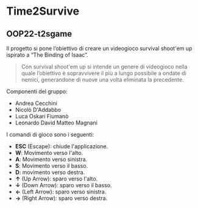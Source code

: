 
# Time2Survive
## OOP22-t2sgame

Il progetto si pone l’obiettivo di creare un videogioco survival shoot'em up ispirato a “The Binding of Isaac”. 

>Con survival shoot'em up si intende un genere di videogioco nella quale l’obiettivo è sopravvivere il più a lungo possibile a ondate di nemici, generandone di nuove una volta eliminata la precedente.

Componenti del gruppo:
- Andrea Cecchini
- Nicolò D'Addabbo
- Luca Oskari Fiumanò
- Leonardo David Matteo Magnani

I comandi di gioco sono i seguenti:
- **ESC** (Escape): chiude l'applicazione.
- **W**: Movimento verso l'alto.
- **A**: Movimento verso sinistra.
- **S**: Movimento verso il basso.
- **D**: movimento verso destra.
- **↑** (Up Arrow): sparo verso l'alto.
- **↓** (Down Arrow): sparo verso il basso.
- **←** (Left Arrow): sparo verso sinistra.
- **→** (Right Arrow): sparo verso destra.

